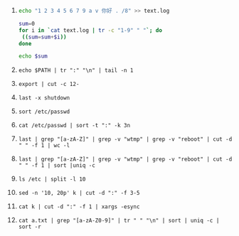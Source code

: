 1. ```bash
   echo "1 2 3 4 5 6 7 9 a v 你好 . /8" >> text.log
   
   sum=0
   for i in `cat text.log | tr -c "1-9" " "`; do
   	((sum=sum+$i))
   done
   
   echo $sum
   ```

2. `echo $PATH | tr ":" "\n" | tail -n 1`

3. `export | cut -c 12-`

4. `last -x shutdown`

5. `sort /etc/passwd`

6. `cat /etc/passwd | sort -t ":" -k 3n`

7. `last | grep "[a-zA-Z]" | grep -v "wtmp" | grep -v "reboot" | cut -d " " -f 1 | wc -l`

8. `last | grep "[a-zA-Z]" | grep -v "wtmp" | grep -v "reboot" | cut -d " " -f 1 | sort |uniq -c`

9. `ls /etc | split -l 10`

10. `sed -n '10, 20p' k | cut -d ":" -f 3-5`

11. `cat k | cut -d ":" -f 1 | xargs -esync`

12. `cat a.txt | grep "[a-zA-Z0-9]" | tr " " "\n" | sort | uniq -c | sort -r`

